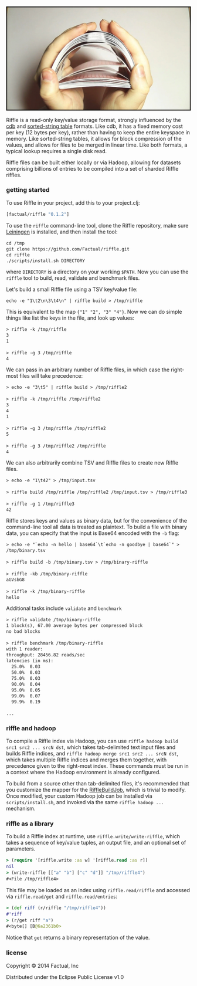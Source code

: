 ![](docs/Card-Shuffle.gif)

Riffle is a read-only key/value storage format, strongly influenced by the [cdb](http://cr.yp.to/cdb.html) and [sorted-string table](https://www.igvita.com/2012/02/06/sstable-and-log-structured-storage-leveldb/) formats.  Like cdb, it has a fixed memory cost per key (12 bytes per key), rather than having to keep the entire keyspace in memory.  Like sorted-string tables, it allows for block compression of the values, and allows for files to be merged in linear time.  Like both formats, a typical lookup requires a single disk read.

Riffle files can be built either locally or via Hadoop, allowing for datasets comprising billions of entries to be compiled into a set of sharded Riffle riffles.

### getting started

To use Riffle in your project, add this to your project.clj:

```clj
[factual/riffle "0.1.2"]
```

To use the `riffle` command-line tool, clone the Riffle repository, make sure [Leiningen](https://github.com/technomancy/leiningen) is installed, and then install the tool:

```
cd /tmp
git clone https://github.com/Factual/riffle.git
cd riffle
./scripts/install.sh DIRECTORY
```

where `DIRECTORY` is a directory on your working `$PATH`.  Now you can use the `riffle` tool to build, read, validate and benchmark files.

Let's build a small Riffle file using a TSV key/value file:

```
echo -e "1\t2\n\3\t4\n" | riffle build > /tmp/riffle
```

This is equivalent to the map `{"1" "2", "3" "4"}`.  Now we can do simple things like list the keys in the file, and look up values:

```
> riffle -k /tmp/riffle
3
1

> riffle -g 3 /tmp/riffle
4
```

We can pass in an arbitrary number of Riffle files, in which case the right-most files will take precedence:

```
> echo -e "3\t5" | riffle build > /tmp/riffle2

> riffle -k /tmp/riffle /tmp/riffle2
3
4
1

> riffle -g 3 /tmp/riffle /tmp/riffle2
5

> riffle -g 3 /tmp/riffle2 /tmp/riffle
4
```

We can also arbitrarily combine TSV and Riffle files to create new Riffle files.

```
> echo -e "1\t42" > /tmp/input.tsv

> riffle build /tmp/riffle /tmp/riffle2 /tmp/input.tsv > /tmp/riffle3

> riffle -g 1 /tmp/riffle3
42
```

Riffle stores keys and values as binary data, but for the convenience of the command-line tool all data is treated as plaintext.  To build a file with binary data, you can specify that the input is Base64 encoded with the `-b` flag:

```
> echo -e "`echo -n hello | base64`\t`echo -n goodbye | base64`" > /tmp/binary.tsv

> riffle build -b /tmp/binary.tsv > /tmp/binary-riffle

> riffle -kb /tmp/binary-riffle
aGVsbG8

> riffle -k /tmp/binary-riffle
hello
```

Additional tasks include `validate` and `benchmark`

```
> riffle validate /tmp/binary-riffle
1 block(s), 67.00 average bytes per compressed block
no bad blocks

> riffle benchmark /tmp/binary-riffle
with 1 reader:
throughput: 28456.82 reads/sec
latencies (in ms):
  25.0%  0.03
  50.0%  0.03
  75.0%  0.03
  90.0%  0.04
  95.0%  0.05
  99.0%  0.07
  99.9%  0.19

...
```

### riffle and hadoop

To compile a Riffle index via Hadoop, you can use `riffle hadoop build src1 src2 ... srcN dst`, which takes tab-delimited text input files and builds Riffle indices, and `riffle hadoop merge src1 src2 ... srcN dst`, which takes multiple Riffle indices and merges them together, with precedence given to the right-most index.  These commands must be run in a context where the Hadoop environment is already configured.

To build from a source other than tab-delimited files, it's recommended that you customize the mapper for the [RiffleBuildJob](https://github.com/Factual/riffle/blob/master/riffle-hadoop/src/riffle/hadoop/RiffleBuildJob.java#L144-L159), which is trivial to modify.  Once modified, your custom Hadoop job can be installed via `scripts/install.sh`, and invoked via the same `riffle hadoop ...` mechanism.

### riffle as a library

To build a Riffle index at runtime, use `riffle.write/write-riffle`, which takes a sequence of key/value tuples, an output file, and an optional set of parameters.

```clj
> (require '[riffle.write :as w] '[riffle.read :as r])
nil
> (write-riffle [["a" "b"] ["c" "d"]] "/tmp/riffle4")
#<File /tmp/riffle4>
```

This file may be loaded as an index using `riffle.read/riffle` and accessed via `riffle.read/get` and `riffle.read/entries`:

```clj
> (def riff (r/riffle "/tmp/riffle4"))
#'riff
> (r/get riff "a")
#<byte[] [B@6a2361b0>
```

Notice that `get` returns a binary representation of the value.

### license

Copyright © 2014 Factual, Inc

Distributed under the Eclipse Public License v1.0
